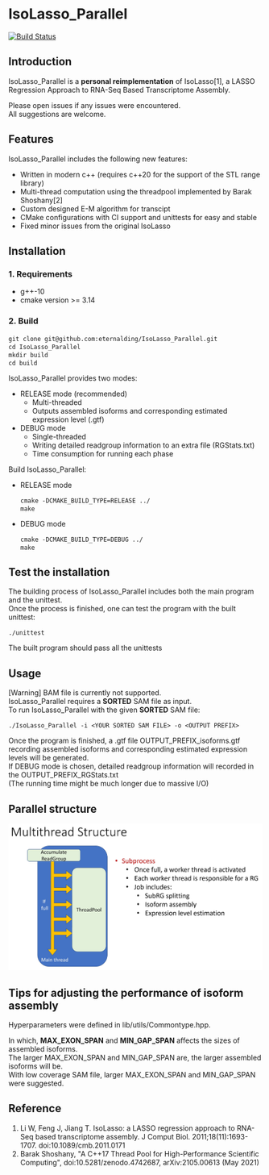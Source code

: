 # IsoLasso_Parallel
[![Build Status](https://app.travis-ci.com/eternalding/IsoLasso_Parallel.svg?token=bJPj9YEyqHrHChx3PmGW&branch=master)](https://app.travis-ci.com/eternalding/IsoLasso_Parallel)

## Introduction

IsoLasso_Parallel is a **personal reimplementation** of IsoLasso[1], a LASSO Regression Approach to RNA-Seq Based Transcriptome Assembly.  

Please open issues if any issues were encountered.  
All suggestions are welcome.

## Features
IsoLasso_Parallel includes the following new features:

* Written in modern c++ (requires c++20 for the support of the STL range library) 
* Multi-thread computation using the threadpool implemented by Barak Shoshany[2] 
* Custom designed E-M algorithm for transcipt 
* CMake configurations with CI support and unittests for easy and stable  
* Fixed minor issues from the original IsoLasso

## Installation
### 1. Requirements
* g++-10
* cmake version >= 3.14
### 2. Build
```
git clone git@github.com:eternalding/IsoLasso_Parallel.git
cd IsoLasso_Parallel 
mkdir build
cd build
```
IsoLasso_Parallel provides two modes:
* RELEASE mode (recommended)
  * Multi-threaded
  * Outputs assembled isoforms and corresponding estimated expression level (.gtf)
* DEBUG mode 
  * Single-threaded 
  * Writing detailed readgroup information to an extra file (RGStats.txt)
  * Time consumption for running each phase
  
Build IsoLasso_Parallel:
* RELEASE mode
    ```
    cmake -DCMAKE_BUILD_TYPE=RELEASE ../
    make
    ```
* DEBUG mode
    ```
    cmake -DCMAKE_BUILD_TYPE=DEBUG ../
    make
    ```

## Test the installation
The building process of IsoLasso_Parallel includes both the main program and the unittest.  
Once the process is finished, one can test the program with the built unittest: 
```
./unittest
```
The built program should pass all the unittests

## Usage
[Warning] BAM file is currently not supported.  
IsoLasso_Parallel requires a **SORTED** SAM file as input.  
To run IsoLasso_Parallel with the given **SORTED** SAM file:
```
./IsoLasso_Parallel -i <YOUR SORTED SAM FILE> -o <OUTPUT PREFIX>
```
Once the program is finished, a .gtf file OUTPUT_PREFIX_isoforms.gtf recording assembled isoforms and corresponding estimated expression levels will be generated.  
If DEBUG mode is chosen, detailed readgroup information will recorded in the OUTPUT_PREFIX_RGStats.txt  
(The running time might be much longer due to massive I/O)

## Parallel structure
![image info](Images/Model_Structure.JPG)

## Tips for adjusting the performance of isoform assembly
Hyperparameters were defined in lib/utils/Commontype.hpp.  

In which, **MAX_EXON_SPAN** and **MIN_GAP_SPAN** affects the sizes of assembled isoforms.  
The larger MAX_EXON_SPAN and MIN_GAP_SPAN are, the larger assembled isoforms will be.  
With low coverage SAM file, larger MAX_EXON_SPAN and MIN_GAP_SPAN were suggested.

## Reference
1. Li W, Feng J, Jiang T. IsoLasso: a LASSO regression approach to RNA-Seq based transcriptome assembly. J Comput Biol. 2011;18(11):1693-1707. doi:10.1089/cmb.2011.0171
2. Barak Shoshany, "A C++17 Thread Pool for High-Performance Scientific Computing", doi:10.5281/zenodo.4742687, arXiv:2105.00613 (May 2021)





  
